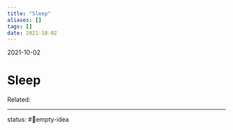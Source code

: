 ```yaml
---
title: "Sleep"
aliases: []
tags: []
date: 2021-10-02
---
```

2021-10-02
# Sleep
Related:
___
status: #💭empty-idea